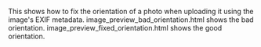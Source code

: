 This shows how to fix the orientation of a photo when uploading it using the image's EXIF metadata.  image_preview_bad_orientation.html shows the bad orientation.  image_preview_fixed_orientation.html shows the good orientation.

